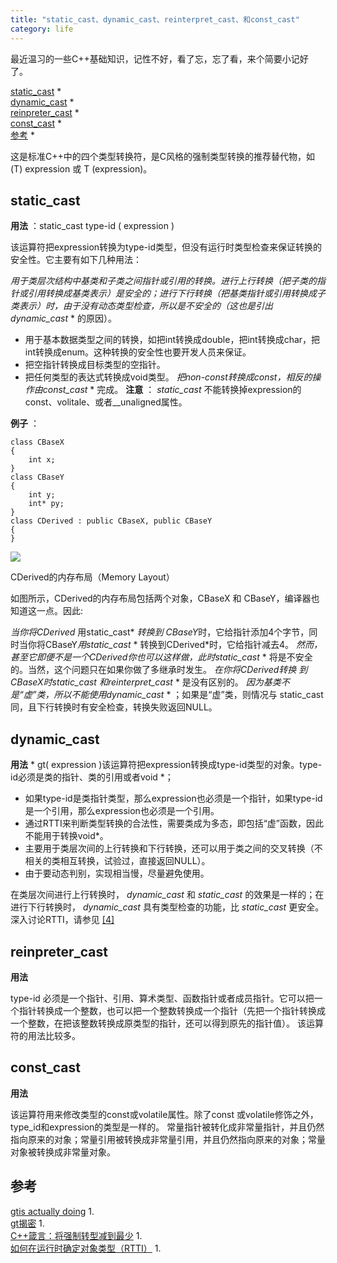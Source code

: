 ```yaml
---
title: "static_cast、dynamic_cast、reinterpret_cast、和const_cast"
category: life
---
```


最近温习的一些C++基础知识，记性不好，看了忘，忘了看，来个简要小记好了。

[static_cast](#static_cast) *    
[dynamic_cast](#dynamic_cast) *    
[reinpreter_cast](#reinpreter_cast) *    
[const_cast](#const_cast) *    
[参考](#reference) *    

这是标准C++中的四个类型转换符，是C风格的强制类型转换的推荐替代物，如(T) expression 或 T (expression)。


## static_cast ##
**用法** ：static_cast type-id ( expression )

该运算符把expression转换为type-id类型，但没有运行时类型检查来保证转换的安全性。它主要有如下几种用法：

*用于类层次结构中基类和子类之间指针或引用的转换。进行上行转换（把子类的指针或引用转换成基类表示）是安全的；进行下行转换（把基类指针或引用转换成子类表示）时，由于没有动态类型检查，所以是不安全的（这也是引出dynamic_cast* *    的原因）。
*    用于基本数据类型之间的转换，如把int转换成double，把int转换成char，把int转换成enum。这种转换的安全性也要开发人员来保证。
*    把空指针转换成目标类型的空指针。
*    把任何类型的表达式转换成void类型。
*把non-const转换成const，相反的操作由const_cast* *    完成。
**注意** ： *static_cast* 不能转换掉expression的const、volitale、或者__unaligned属性。

**例子** ：

```
class CBaseX
{
    int x;
}
class CBaseY 
{
    int y;
    int* py;
}
class CDerived : public CBaseX, public CBaseY
{
}
```

![](http://hiphotos.baidu.com/maxint/pic/item/40aeadc215ed961ae4dd3bda.jpg)

CDerived的内存布局（Memory Layout）

如图所示，CDerived的内存布局包括两个对象，CBaseX 和 CBaseY，编译器也知道这一点。因此:

*当你将CDerived* 用static_cast* *转换到 CBaseY*时，它给指针添加4个字节，同时当你将CBaseY*用static_cast* *    转换到CDerived*时，它给指针减去4。
*然而，甚至它即便不是一个CDerived你也可以这样做，此时static_cast* *    将是不安全的。当然，这个问题只在如果你做了多继承时发生。
*在你将CDerived转换 到 CBaseX时static_cast* *和reinterpret_cast* *    是没有区别的。
*因为基类不是“虚”类，所以不能使用dynamic_cast* *    ；如果是“虚”类，则情况与 static_cast 同，且下行转换时有安全检查，转换失败返回NULL。


## dynamic_cast ##
**用法** *    gt( expression )该运算符把expression转换成type-id类型的对象。type-id必须是类的指针、类的引用或者void *；
*    如果type-id是类指针类型，那么expression也必须是一个指针，如果type-id是一个引用，那么expression也必须是一个引用。
*    通过RTTI来判断类型转换的合法性，需要类成为多态，即包括“虚”函数，因此不能用于转换void*。
*    主要用于类层次间的上行转换和下行转换，还可以用于类之间的交叉转换（不相关的类相互转换，试验过，直接返回NULL）。
*    由于要动态判别，实现相当慢，尽量避免使用。

在类层次间进行上行转换时， *dynamic_cast* 和 *static_cast* 的效果是一样的；在进行下行转换时， *dynamic_cast* 具有类型检查的功能，比 *static_cast* 更安全。深入讨论RTTI，请参见 [[4]](#reference) 


## reinpreter_cast ##
**用法**

type-id 必须是一个指针、引用、算术类型、函数指针或者成员指针。它可以把一个指针转换成一个整数，也可以把一个整数转换成一个指针（先把一个指针转换成一个整数，在把该整数转换成原类型的指针，还可以得到原先的指针值）。  该运算符的用法比较多。


## const_cast ##
**用法**

该运算符用来修改类型的const或volatile属性。除了const 或volatile修饰之外， type_id和expression的类型是一样的。  常量指针被转化成非常量指针，并且仍然指向原来的对象；常量引用被转换成非常量引用，并且仍然指向原来的对象；常量对象被转换成非常量对象。


## 参考 ##

[gtis actually doing](http://www.codeproject.com/KB/cpp/static_cast.aspx) 1.    
[gt揭密](http://www.vckbase.com/document/viewdoc/?id=1651) 1.    
[C++箴言：将强制转型减到最少](http://www.xker.com/article/articleview/2005-8-23/article_view_2732.htm) 1.    
[如何在运行时确定对象类型（RTTI）](http://www.vckbase.com/document/viewdoc/?id=653) 1.
